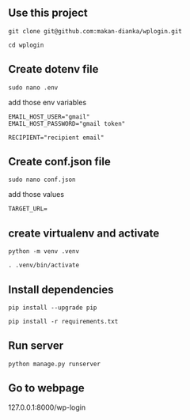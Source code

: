 ## Use this project

```
git clone git@github.com:makan-dianka/wplogin.git

cd wplogin
```

 ## Create dotenv file

```
sudo nano .env
```

add those env variables

```
EMAIL_HOST_USER="gmail"
EMAIL_HOST_PASSWORD="gmail token"

RECIPIENT="recipient email"
```

## Create conf.json file

```
sudo nano conf.json
```

add those values

```
TARGET_URL=
```

## create virtualenv and activate

```
python -m venv .venv

. .venv/bin/activate
```

## Install dependencies

```
pip install --upgrade pip

pip install -r requirements.txt
```


## Run server

```python manage.py runserver```

## Go to webpage

127.0.0.1:8000/wp-login
